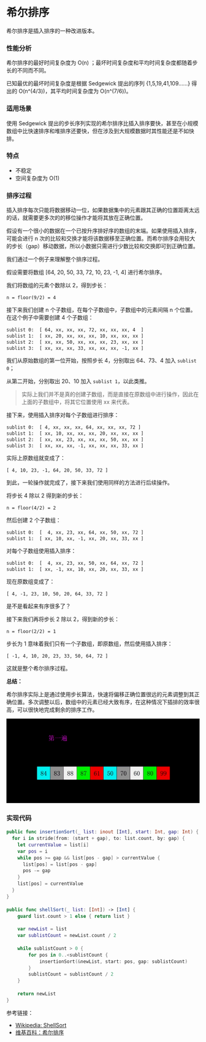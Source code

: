# 希尔排序

希尔排序是插入排序的一种改进版本。

### 性能分析

希尔排序的最好时间复杂度为 O(n) ；最坏时间复杂度和平均时间复杂度都随着步长的不同而不同。

已知最优的最坏时间复杂度是根据 Sedgewick 提出的序列 {1,5,19,41,109……} 得出的 O(n^(4/3))，其平均时间复杂度为 O(n^(7/6))。

### 适用场景

使用 Sedgewick 提出的步长序列实现的希尔排序比插入排序要快，甚至在小规模数组中比快速排序和堆排序还要快，但在涉及到大规模数据时其性能还是不如快排。

### 特点

- 不稳定
- 空间复杂度为 O(1)

### 排序过程

插入排序每次只能将数据移动一位，如果数据集中的元素跟其正确的位置距离太远的话，就需要更多次的的移位操作才能将其放在正确位置。

假设有一个很小的数据在一个已按升序排好序的数组的末端。如果使用插入排序，可能会进行 n 次的比较和交换才能将该数据移至正确位置。而希尔排序会用较大的步长（gap）移动数据，所以小数据只需进行少数比较和交换即可到正确位置。

我们通过一个例子来理解整个排序过程。

假设需要将数组 [64, 20, 50, 33, 72, 10, 23, -1, 4] 进行希尔排序。

我们将数组的元素个数除以 2，得到步长：

```
n = floor(9/2) = 4
```

接下来我们创建 n 个子数组，在每个子数组中，子数组中的元素间隔 n 个位置。在这个例子中需要创建 4 个子数组：

```
sublist 0:  [ 64, xx, xx, xx, 72, xx, xx, xx, 4  ]
sublist 1:  [ xx, 20, xx, xx, xx, 10, xx, xx, xx ]
sublist 2:  [ xx, xx, 50, xx, xx, xx, 23, xx, xx ]
sublist 3:  [ xx, xx, xx, 33, xx, xx, xx, -1, xx ]
```

我们从原始数组的第一位开始，按照步长 4，分别取出 64、73、4 加入 `sublist 0`；

从第二开始，分别取出 20、10 加入 `sublist 1`，以此类推。

> 实际上我们并不是真的创建子数组，而是直接在原数组中进行操作，因此在上面的子数组中，将其它位置使用 xx 来代表。

接下来，使用插入排序对每个子数组进行排序：

```
sublist 0:  [ 4, xx, xx, xx, 64, xx, xx, xx, 72 ]
sublist 1:  [ xx, 10, xx, xx, xx, 20, xx, xx, xx ]
sublist 2:  [ xx, xx, 23, xx, xx, xx, 50, xx, xx ]
sublist 3:  [ xx, xx, xx, -1, xx, xx, xx, 33, xx ]
```

实际上原数组就变成了：

```
[ 4, 10, 23, -1, 64, 20, 50, 33, 72 ]
```

到此，一轮操作就完成了，接下来我们使用同样的方法进行后续操作。

将步长 4 除以 2 得到新的步长：

```
n = floor(4/2) = 2
```

然后创建 2 个子数组：

```
sublist 0:  [  4, xx, 23, xx, 64, xx, 50, xx, 72 ]
sublist 1:  [ xx, 10, xx, -1, xx, 20, xx, 33, xx ]
```

对每个子数组使用插入排序：

```
sublist 0:  [  4, xx, 23, xx, 50, xx, 64, xx, 72 ]
sublist 1:  [ xx, -1, xx, 10, xx, 20, xx, 33, xx ]
```

现在原数组变成了：

```
[ 4, -1, 23, 10, 50, 20, 64, 33, 72 ]
```

是不是看起来有序很多了？

接下来我们再将步长 2 除以 2，得到新的步长：

```
n = floor(2/2) = 1
```

步长为 1 意味着我们只有一个子数组，即原数组，然后使用插入排序：

```
[ -1, 4, 10, 20, 23, 33, 50, 64, 72 ]
```

这就是整个希尔排序过程。

**总结：**

希尔排序实际上是通过使用步长算法，快速将偏移正确位置很远的元素调整到其正确位置。多次调整以后，数组中的元素已经大致有序，在这种情况下插排的效率很高，可以很快地完成剩余的排序工作。

![ShellSort_01](ShellSort_01.gif)


### 实现代码

```swift
public func insertionSort(_ list: inout [Int], start: Int, gap: Int) {
  for i in stride(from: (start + gap), to: list.count, by: gap) {
    let currentValue = list[i]
    var pos = i
    while pos >= gap && list[pos - gap] > currentValue {
      list[pos] = list[pos - gap]
      pos -= gap
    }
    list[pos] = currentValue
  }
}

public func shellSort(_ list: [Int]) -> [Int] {
    guard list.count > 1 else { return list }
    
    var newList = list
    var sublistCount = newList.count / 2
    
    while sublistCount > 0 {
        for pos in 0..<sublistCount {
            insertionSort(&newList, start: pos, gap: sublistCount)
        }
        sublistCount = sublistCount / 2
    }
    
    return newList
}
```




参考链接：

- [Wikipedia: ShellSort](https://en.wikipedia.org/wiki/Shellsort)
- [维基百科：希尔排序](https://zh.wikipedia.org/wiki/%E5%B8%8C%E5%B0%94%E6%8E%92%E5%BA%8F)